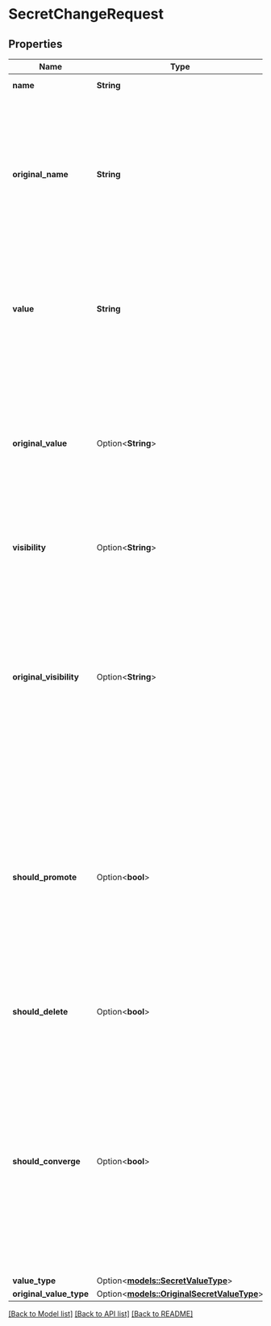 # SecretChangeRequest

## Properties

Name | Type | Description | Notes
------------ | ------------- | ------------- | -------------
**name** | **String** | The name of the secret. | 
**original_name** | **String** | The original name of the secret. Use `null` (an actual `null`, not the string `null`) or omit this parameter for new secrets. If it differs from `name` then a rename is inferred. | 
**value** | **String** | The value the secret should have. Use `null` (an actual `null`, not the string `null`) to leave the existing secret value unchanged. | 
**original_value** | Option<**String**> | The value you expect the secret to have before `name` is applied. If specified, the request will only be processed if the provided value matches what's found in Doppler. | [optional]
**visibility** | Option<**String**> | Must be set to either `masked`, `unmasked`, or `restricted`. | [optional]
**original_visibility** | Option<**String**> | Must be set to either `masked`, `unmasked`, or `restricted`. The visibility you expect the secret to have before `visibility` is applied. If specified, the request will only be processed if the provided visibility matches what's found in Doppler. | [optional]
**should_promote** | Option<**bool**> | Defaults to `false`. Can only be set to `true` if the config being updated is a branch config. If set to `true`, the provided secret will be set in both the branch config as well as the root config in that environment. | [optional]
**should_delete** | Option<**bool**> | Defaults to `false`. If set to `true`, will delete the secret matching the `name` field. | [optional]
**should_converge** | Option<**bool**> | Defaults to `false`. Can only be set to `true` if the config being updated is a branch config and there is a secret with the same name in the root config. In this case, the branch secret will inherit the value and visibility type from the root secret. | [optional]
**value_type** | Option<[**models::SecretValueType**](SecretValueType.md)> |  | [optional]
**original_value_type** | Option<[**models::OriginalSecretValueType**](OriginalSecretValueType.md)> |  | [optional]

[[Back to Model list]](../README.md#documentation-for-models) [[Back to API list]](../README.md#documentation-for-api-endpoints) [[Back to README]](../README.md)


